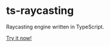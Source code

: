 # ts-raycasting

Raycasting engine written in TypeScript.

[Try it now!](https://ggounot.github.io/ts-raycasting/)
